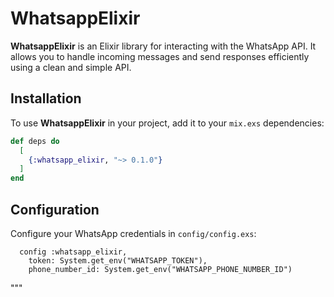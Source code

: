 # WhatsappElixir

**WhatsappElixir** is an Elixir library for interacting with the WhatsApp API. It allows you to handle incoming messages and send responses efficiently using a clean and simple API.

## Installation

To use **WhatsappElixir** in your project, add it to your `mix.exs` dependencies:


```elixir
def deps do
  [
    {:whatsapp_elixir, "~> 0.1.0"}
  ]
end
```

 ## Configuration

  Configure your WhatsApp credentials in `config/config.exs`:

      config :whatsapp_elixir,
        token: System.get_env("WHATSAPP_TOKEN"),
        phone_number_id: System.get_env("WHATSAPP_PHONE_NUMBER_ID")

  """


